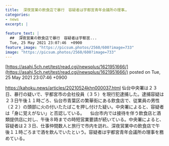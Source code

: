 ```yaml
---
title:  深夜営業の飲食店で暴行　容疑者は宇都宮青年会議所の理事…  
categories:
- news
excerpt: |
  
feature_text: |
  ##  深夜営業の飲食店で暴行　容疑者は宇都宮...
  Tue, 25 May 2021 23:07:46  +0900
feature_image: "https://picsum.photos/2560/600?image=733"
image: "https://picsum.photos/2560/600?image=733"
---
```


[https://asahi.5ch.net/test/read.cgi/newsplus/1621951666/](https://asahi.5ch.net/test/read.cgi/newsplus/1621951666/)
posted on Tue, 25 May 2021 23:07:46  +0900

<!--more-->

https://kahoku.news/articles/20210524khn000037.html 仙台中央署は２３日、暴行の疑いで、宇都宮市の会社役員（３５）を現行犯逮捕した。逮捕容疑は２３日午後１１時ごろ、仙台市青葉区の繁華街にある飲食店で、従業員の男性（２２）の頭部に火の付いたたばこを押し付けた疑い。中央署によると、容疑者は「身に覚えがない」と否認している。 　仙台市内では接待を伴う飲食店と酒類提供店に対し、午後８時までの時短営業要請が続いている。中央署によると、容疑者は２３日、仕事仲間数人と旅行で市内を訪れ、深夜営業中の飲食店で午後１１時ごろまで酒を飲んでいたという。容疑者は宇都宮青年会議所の理事を務めている。
